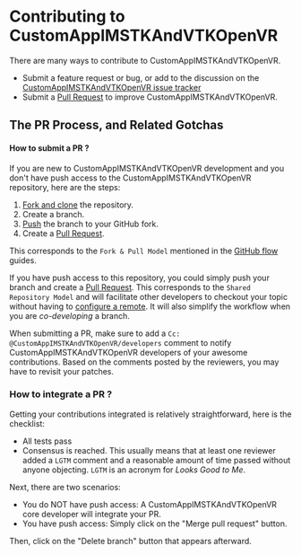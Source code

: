 Contributing to CustomAppIMSTKAndVTKOpenVR
===============================

There are many ways to contribute to CustomAppIMSTKAndVTKOpenVR.

  * Submit a feature request or bug, or add to the discussion on the [CustomAppIMSTKAndVTKOpenVR issue tracker][is]
  * Submit a [Pull Request][pr] to improve CustomAppIMSTKAndVTKOpenVR.

The PR Process, and Related Gotchas
-----------------------------------

#### How to submit a PR ?

If you are new to CustomAppIMSTKAndVTKOpenVR development and you don't have push access to the CustomAppIMSTKAndVTKOpenVR
repository, here are the steps:

1. [Fork and clone][fk] the repository.
3. Create a branch.
4. [Push][push] the branch to your GitHub fork.
5. Create a [Pull Request][pr].

This corresponds to the `Fork & Pull Model` mentioned in the [GitHub flow](https://guides.github.com/introduction/flow/index.html)
guides.

If you have push access to this repository, you could simply push your branch
and create a [Pull Request][pr]. This corresponds to the `Shared Repository Model`
and will facilitate other developers to checkout your topic without having to
[configure a remote](https://help.github.com/articles/configuring-a-remote-for-a-fork/).
It will also simplify the workflow when you are _co-developing_ a branch.

When submitting a PR, make sure to add a `Cc: @CustomAppIMSTKAndVTKOpenVR/developers` comment to
notify CustomAppIMSTKAndVTKOpenVR developers of your awesome contributions. Based on the
comments posted by the reviewers, you may have to revisit your patches.

### How to integrate a PR ?

Getting your contributions integrated is relatively straightforward, here
is the checklist:

* All tests pass
* Consensus is reached. This usually means that at least one reviewer added a `LGTM` comment
and a reasonable amount of time passed without anyone objecting. `LGTM` is an
acronym for _Looks Good to Me_.

Next, there are two scenarios:
* You do NOT have push access: A CustomAppIMSTKAndVTKOpenVR core developer will integrate your PR.
* You have push access: Simply click on the "Merge pull request" button.

Then, click on the "Delete branch" button that appears afterward.


[fk]: http://help.github.com/forking/
[push]: https://help.github.com/articles/pushing-to-a-remote/
[pr]: https://github.com/Kitware/CustomAppIMSTKAndVTKOpenVR/merge_requests
[is]: https://github.com/Kitware/CustomAppIMSTKAndVTKOpenVR/issues
